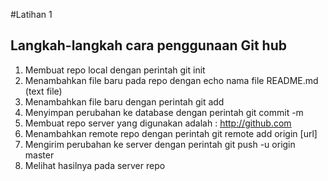 #Latihan 1

## Langkah-langkah cara penggunaan Git hub

1. Membuat repo local dengan perintah git init
2. Menambahkan file baru pada repo dengan echo nama file README.md (text file)
3. Menambahkan file baru dengan perintah git add
4. Menyimpan perubahan ke database dengan perintah git commit -m
5. Membuat repo server yang digunakan adalah : http://github.com
6. Menambahkan remote repo dengan perintah git remote add origin [url]
7. Mengirim perubahan ke server dengan perintah git push -u origin master
8. Melihat hasilnya pada server repo